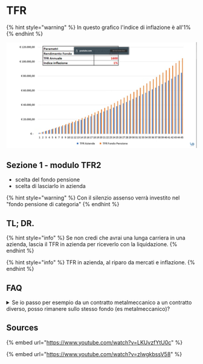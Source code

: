 # TFR

{% hint style="warning" %}
In questo grafico l'indice di inflazione è all'1%
{% endhint %}

![Nel grafico NON sono state calcolate le deduzioni fiscali del fondo pensione, a ulteriore vantaggio di quest'ultimo](../.gitbook/assets/image.png)

## Sezione 1 - modulo TFR2

* scelta del fondo pensione
* scelta di lasciarlo in azienda

{% hint style="warning" %}
Con il silenzio assenso verrà investito nel "fondo pensione di categoria"
{% endhint %}

## TL; DR.

{% hint style="info" %}
Se non credi che avrai una lunga carriera in una azienda, lascia il TFR in azienda per riceverlo con la liquidazione.
{% endhint %}

{% hint style="info" %}
TFR in azienda, al riparo da mercati e inflazione.
{% endhint %}

## FAQ

<details>

<summary>Se io passo per esempio da un contratto metalmeccanico a un contratto diverso, posso rimanere sullo stesso fondo (es metalmeccanico)?</summary>

Se cambi contratto hai tre scelte:&#x20;

* puoi riscuotere tutto subito (attento: paghi tasse alte (23%), inoltre perdi l'anzianità di iscrizione ai Fondi Pensione)
* lasci che il fondo metalmeccanico prosegua tranquillamente e lo riscuoti in un secondo momento oppure al momento del pensionamento (informati bene sulle relative regole)
* trasferisci il fondo metalmeccanico nel fondo del nuovo settore lavorativo

</details>

## Sources

{% embed url="https://www.youtube.com/watch?v=LKUvzfYtU0c" %}

{% embed url="https://www.youtube.com/watch?v=zIwgkbssV58" %}
